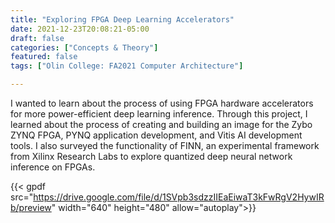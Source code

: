 ```yaml
---
title: "Exploring FPGA Deep Learning Accelerators"
date: 2021-12-23T20:08:21-05:00
draft: false
categories: ["Concepts & Theory"]
featured: false
tags: ["Olin College: FA2021 Computer Architecture"]

---
```


I wanted to learn about the process of using FPGA hardware accelerators for more power-efficient deep learning inference. Through this project, I learned about the process of creating and building an image for the Zybo ZYNQ FPGA, PYNQ application development, and Vitis AI development tools. I also surveyed the functionality of FINN, an experimental framework from Xilinx Research Labs to explore quantized deep neural network inference on FPGAs.

{{< gpdf src="https://drive.google.com/file/d/1SVpb3sdzzIIEaEiwaT3kFwRgV2HywIRb/preview" width="640" height="480" allow="autoplay">}}

<!--more-->
